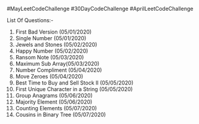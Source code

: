 #MayLeetCodeChallenge #30DayCodeChallenge #AprilLeetCodeChallenge


List Of Questions:-
1. First Bad Version (05/01/2020)
2. Single Number (05/01/2020)
3. Jewels and Stones (05/02/2020)
4. Happy Number (05/02/2020)
5. Ransom Note (05/03/2020)
6. Maximum Sub Array(05/03/2020)
7. Number Compliment (05/04/2020) 
8. Move Zeroes (05/04/2020)
9. Best Time to Buy and Sell Stock II (05/05/2020)
10. First Unique Character in a String (05/05/2020) 
11. Group Anagrams (05/06/2020)
12. Majority Element (05/06/2020)
13. Counting Elements (05/07/2020)
14. Cousins in Binary Tree (05/07/2020)
